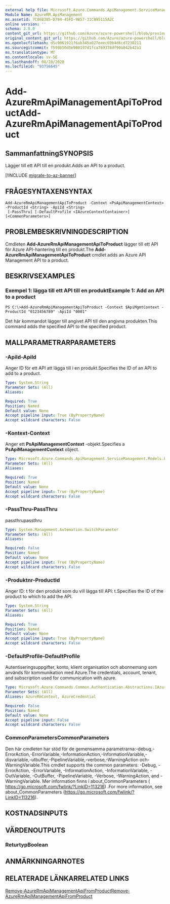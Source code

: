 ```yaml
---
external help file: Microsoft.Azure.Commands.ApiManagement.ServiceManagement.dll-Help.xml
Module Name: AzureRM.ApiManagement
ms.assetid: 7C86B385-D784-45FD-9B57-31C895115A2C
online version: ''
schema: 2.0.0
content_git_url: https://github.com/Azure/azure-powershell/blob/preview/src/ResourceManager/ApiManagement/Commands.ApiManagement/help/Add-AzureRmApiManagementApiToProduct.md
original_content_git_url: https://github.com/Azure/azure-powershell/blob/preview/src/ResourceManager/ApiManagement/Commands.ApiManagement/help/Add-AzureRmApiManagementApiToProduct.md
ms.openlocfilehash: d5c9061921f6ab345a027eeec69b4d6cd7230211
ms.sourcegitcommit: f599b50d5e980197d1fca769378df90a842b42a1
ms.translationtype: MT
ms.contentlocale: sv-SE
ms.lasthandoff: 08/20/2020
ms.locfileid: "93756645"
---
```

# <span data-ttu-id="0e8e8-101">Add-AzureRmApiManagementApiToProduct</span><span class="sxs-lookup"><span data-stu-id="0e8e8-101">Add-AzureRmApiManagementApiToProduct</span></span>

## <span data-ttu-id="0e8e8-102">Sammanfattning</span><span class="sxs-lookup"><span data-stu-id="0e8e8-102">SYNOPSIS</span></span>
<span data-ttu-id="0e8e8-103">Lägger till ett API till en produkt.</span><span class="sxs-lookup"><span data-stu-id="0e8e8-103">Adds an API to a product.</span></span>

[!INCLUDE [migrate-to-az-banner](../../includes/migrate-to-az-banner.md)]

## <span data-ttu-id="0e8e8-104">FRÅGESYNTAXEN</span><span class="sxs-lookup"><span data-stu-id="0e8e8-104">SYNTAX</span></span>

```
Add-AzureRmApiManagementApiToProduct -Context <PsApiManagementContext> -ProductId <String> -ApiId <String>
 [-PassThru] [-DefaultProfile <IAzureContextContainer>] [<CommonParameters>]
```

## <span data-ttu-id="0e8e8-105">PROBLEMBESKRIVNING</span><span class="sxs-lookup"><span data-stu-id="0e8e8-105">DESCRIPTION</span></span>
<span data-ttu-id="0e8e8-106">Cmdleten **Add-AzureRmApiManagementApiToProduct** lägger till ett API för Azure API-hantering till en produkt.</span><span class="sxs-lookup"><span data-stu-id="0e8e8-106">The **Add-AzureRmApiManagementApiToProduct** cmdlet adds an Azure API Management API to a product.</span></span>

## <span data-ttu-id="0e8e8-107">BESKRIVS</span><span class="sxs-lookup"><span data-stu-id="0e8e8-107">EXAMPLES</span></span>

### <span data-ttu-id="0e8e8-108">Exempel 1: lägga till ett API till en produkt</span><span class="sxs-lookup"><span data-stu-id="0e8e8-108">Example 1: Add an API to a product</span></span>
```
PS C:\>Add-AzureRmApiManagementApiToProduct -Context $ApiMgmtContext -ProductId "0123456789" -ApiId "0001"
```

<span data-ttu-id="0e8e8-109">Det här kommandot lägger till angivet API till den angivna produkten.</span><span class="sxs-lookup"><span data-stu-id="0e8e8-109">This command adds the specified API to the specified product.</span></span>

## <span data-ttu-id="0e8e8-110">MALLPARAMETRAR</span><span class="sxs-lookup"><span data-stu-id="0e8e8-110">PARAMETERS</span></span>

### <span data-ttu-id="0e8e8-111">-ApiId</span><span class="sxs-lookup"><span data-stu-id="0e8e8-111">-ApiId</span></span>
<span data-ttu-id="0e8e8-112">Anger ID för ett API att lägga till i en produkt.</span><span class="sxs-lookup"><span data-stu-id="0e8e8-112">Specifies the ID of an API to add to a product.</span></span>

```yaml
Type: System.String
Parameter Sets: (All)
Aliases: 

Required: True
Position: Named
Default value: None
Accept pipeline input: True (ByPropertyName)
Accept wildcard characters: False
```

### <span data-ttu-id="0e8e8-113">-Kontext</span><span class="sxs-lookup"><span data-stu-id="0e8e8-113">-Context</span></span>
<span data-ttu-id="0e8e8-114">Anger ett **PsApiManagementContext** -objekt.</span><span class="sxs-lookup"><span data-stu-id="0e8e8-114">Specifies a **PsApiManagementContext** object.</span></span>

```yaml
Type: Microsoft.Azure.Commands.ApiManagement.ServiceManagement.Models.PsApiManagementContext
Parameter Sets: (All)
Aliases: 

Required: True
Position: Named
Default value: None
Accept pipeline input: True (ByPropertyName)
Accept wildcard characters: False
```

### <span data-ttu-id="0e8e8-115">-PassThru</span><span class="sxs-lookup"><span data-stu-id="0e8e8-115">-PassThru</span></span>
<span data-ttu-id="0e8e8-116">passthru</span><span class="sxs-lookup"><span data-stu-id="0e8e8-116">passthru</span></span>

```yaml
Type: System.Management.Automation.SwitchParameter
Parameter Sets: (All)
Aliases: 

Required: False
Position: Named
Default value: None
Accept pipeline input: True (ByPropertyName)
Accept wildcard characters: False
```

### <span data-ttu-id="0e8e8-117">-Produktnr</span><span class="sxs-lookup"><span data-stu-id="0e8e8-117">-ProductId</span></span>
<span data-ttu-id="0e8e8-118">Anger ID: t för den produkt som du vill lägga till API: t.</span><span class="sxs-lookup"><span data-stu-id="0e8e8-118">Specifies the ID of the product to which to add the API.</span></span>

```yaml
Type: System.String
Parameter Sets: (All)
Aliases: 

Required: True
Position: Named
Default value: None
Accept pipeline input: True (ByPropertyName)
Accept wildcard characters: False
```

### <span data-ttu-id="0e8e8-119">-DefaultProfile</span><span class="sxs-lookup"><span data-stu-id="0e8e8-119">-DefaultProfile</span></span>
<span data-ttu-id="0e8e8-120">Autentiseringsuppgifter, konto, klient organisation och abonnemang som används för kommunikation med Azure.</span><span class="sxs-lookup"><span data-stu-id="0e8e8-120">The credentials, account, tenant, and subscription used for communication with azure.</span></span>

```yaml
Type: Microsoft.Azure.Commands.Common.Authentication.Abstractions.IAzureContextContainer
Parameter Sets: (All)
Aliases: AzureRmContext, AzureCredential

Required: False
Position: Named
Default value: None
Accept pipeline input: False
Accept wildcard characters: False
```

### <span data-ttu-id="0e8e8-121">CommonParameters</span><span class="sxs-lookup"><span data-stu-id="0e8e8-121">CommonParameters</span></span>
<span data-ttu-id="0e8e8-122">Den här cmdleten har stöd för de gemensamma parametrarna:-debug,-ErrorAction,-ErrorVariable,-InformationAction,-InformationVariable,-disvariable,-utbuffer,-PipelineVariable,-verbose,-WarningAction och-WarningVariable.</span><span class="sxs-lookup"><span data-stu-id="0e8e8-122">This cmdlet supports the common parameters: -Debug, -ErrorAction, -ErrorVariable, -InformationAction, -InformationVariable, -OutVariable, -OutBuffer, -PipelineVariable, -Verbose, -WarningAction, and -WarningVariable.</span></span> <span data-ttu-id="0e8e8-123">Mer information finns i about_CommonParameters ( https://go.microsoft.com/fwlink/?LinkID=113216) .</span><span class="sxs-lookup"><span data-stu-id="0e8e8-123">For more information, see about_CommonParameters (https://go.microsoft.com/fwlink/?LinkID=113216).</span></span>

## <span data-ttu-id="0e8e8-124">KOSTNADS</span><span class="sxs-lookup"><span data-stu-id="0e8e8-124">INPUTS</span></span>

## <span data-ttu-id="0e8e8-125">VÄRDEN</span><span class="sxs-lookup"><span data-stu-id="0e8e8-125">OUTPUTS</span></span>

### <span data-ttu-id="0e8e8-126">Returtyp</span><span class="sxs-lookup"><span data-stu-id="0e8e8-126">Boolean</span></span>

## <span data-ttu-id="0e8e8-127">ANMÄRKNINGAR</span><span class="sxs-lookup"><span data-stu-id="0e8e8-127">NOTES</span></span>

## <span data-ttu-id="0e8e8-128">RELATERADE LÄNKAR</span><span class="sxs-lookup"><span data-stu-id="0e8e8-128">RELATED LINKS</span></span>

[<span data-ttu-id="0e8e8-129">Remove-AzureRmApiManagementApiFromProduct</span><span class="sxs-lookup"><span data-stu-id="0e8e8-129">Remove-AzureRmApiManagementApiFromProduct</span></span>](./Remove-AzureRmApiManagementApiFromProduct.md)


